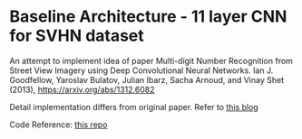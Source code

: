 # Baseline Architecture - 11 layer CNN for SVHN dataset

An attempt to implement idea of paper Multi-digit Number Recognition from Street View Imagery using Deep Convolutional Neural Networks. Ian J. Goodfellow, Yaroslav Bulatov, Julian Ibarz, Sacha Arnoud, and Vinay Shet (2013), https://arxiv.org/abs/1312.6082

Detail implementation differs from original paper. Refer to [this blog]()

Code Reference:  [this repo](https://github.com/hangyao/street_view_house_numbers)
